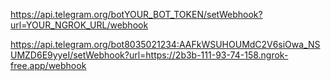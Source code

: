 https://api.telegram.org/botYOUR_BOT_TOKEN/setWebhook?url=YOUR_NGROK_URL/webhook


https://api.telegram.org/bot8035021234:AAFkWSUHOUMdC2V6siOwa_NSUMZD6E9yyeI/setWebhook?url=https://2b3b-111-93-74-158.ngrok-free.app/webhook